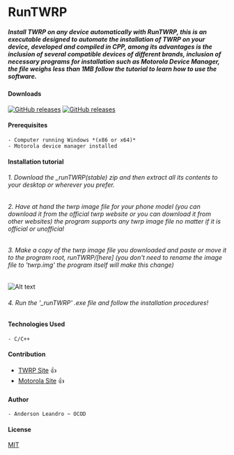 
# RunTWRP
##### *Install TWRP on any device automatically with RunTWRP, this is an executable designed to automate the installation of TWRP on your device, developed and compiled in CPP, among its advantages is the inclusion of several compatible devices of different brands, inclusion of necessary programs for installation such as Motorola Device Manager, the file weighs less than 1MB follow the tutorial to learn how to use the software.*


#### Downloads
[![GitHub releases](https://img.shields.io/badge/__runTWRP-stable-brightgreen)](https://github.com/AndersonLeandrog/RunTWRP/releases) [![GitHub releases](https://img.shields.io/badge/__runTWRP-beta-orange)](https://github.com/AndersonLeandrog/RunTWRP/releases)


#### Prerequisites
```
- Computer running Windows *(x86 or x64)*
- Motorola device manager installed
```

#### Installation tutorial

###### *1. Download the _runTWRP(stable) zip and then extract all its contents to your desktop or wherever you prefer.*
###### *2. Have at hand the twrp image file for your phone model (you can download it from the official twrp website or you can download it from other websites) the program supports any twrp image file no matter if it is official or unofficial*
###### *3. Make a copy of the twrp image file you downloaded and paste or move it to the program root, runTWRP/[here] (you don't need to rename the image file to 'twrp.img' the program itself will make this change)*

![Alt text](https://i.ibb.co/1K8QpSk/1.png)

###### *4. Run the '_runTWRP' .exe file and follow the installation procedures!*

#### Technologies Used
```
- C/C++
```


#### Contribution
- [TWRP Site](www.twrp.me) :+1:
- [Motorola Site](www.motorola.com.br) :+1:


#### Author
```
- Anderson Leandro ~ OCOD 
```




#### License
[MIT](https://choosealicense.com/licenses/mit/)
